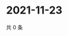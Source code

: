 # 2021-11-23

共 0 条

<!-- BEGIN WEIBO -->
<!-- 最后更新时间 Tue Nov 23 2021 22:08:20 GMT+0800 (China Standard Time) -->

<!-- END WEIBO -->
